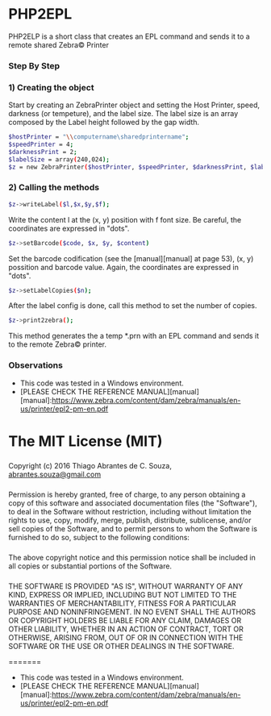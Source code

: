 # PHP2EPL

PHP2ELP is a short class that creates an EPL command and sends it to a remote shared Zebra© Printer

### Step By Step

### 1) Creating the object
Start by creating an ZebraPrinter object and setting the Host Printer,
speed, darkness (or tempeture), and the label size. The label size is an array composed by the Label height followed by the gap
width.

```sh
$hostPrinter = "\\computername\sharedprintername";
$speedPrinter = 4;
$darknessPrint = 2;
$labelSize = array(240,024);
$z = new ZebraPrinter($hostPrinter, $speedPrinter, $darknessPrint, $labelSize);
```

### 2) Calling the methods
```sh
$z->writeLabel($l,$x,$y,$f);
```
Write the content l at the (x, y) position with f font size. Be careful, the coordinates are expressed in "dots".

```sh
$z->setBarcode($code, $x, $y, $content)
```
Set the barcode codification (see the [manual][manual] at page 53), (x, y) possition and barcode value. Again, the coordinates are expressed in "dots".

```sh
$z->setLabelCopies($n);
```
After the label config is done, call this method to set the number of copies.  

```sh
$z->print2zebra();
```
This method generates the a temp *.prn with an EPL command and sends it to the remote Zebra© printer.


### Observations 


 - This code was tested in a Windows environment.
 - [PLEASE CHECK THE REFERENCE MANUAL][manual]
 [manual]:https://www.zebra.com/content/dam/zebra/manuals/en-us/printer/epl2-pm-en.pdf

 ###
 
 
# The MIT License (MIT)
###
Copyright (c) 2016  Thiago Abrantes de C. Souza, <abrantes.souza@gmail.com>
###
Permission is hereby granted, free of charge, to any person obtaining a copy of
this software and associated documentation files (the "Software"), to deal in
the Software without restriction, including without limitation the rights to
use, copy, modify, merge, publish, distribute, sublicense, and/or sell copies of
the Software, and to permit persons to whom the Software is furnished to do so,
subject to the following conditions:
###
The above copyright notice and this permission notice shall be included in all
copies or substantial portions of the Software.
###
THE SOFTWARE IS PROVIDED "AS IS", WITHOUT WARRANTY OF ANY KIND, EXPRESS OR
IMPLIED, INCLUDING BUT NOT LIMITED TO THE WARRANTIES OF MERCHANTABILITY, FITNESS
FOR A PARTICULAR PURPOSE AND NONINFRINGEMENT. IN NO EVENT SHALL THE AUTHORS OR
COPYRIGHT HOLDERS BE LIABLE FOR ANY CLAIM, DAMAGES OR OTHER LIABILITY, WHETHER
IN AN ACTION OF CONTRACT, TORT OR OTHERWISE, ARISING FROM, OUT OF OR IN
CONNECTION WITH THE SOFTWARE OR THE USE OR OTHER DEALINGS IN THE SOFTWARE.

        
          
=======
 - This code was tested in a Windows environment.
 - [PLEASE CHECK THE REFERENCE MANUAL][manual]
 [manual]:https://www.zebra.com/content/dam/zebra/manuals/en-us/printer/epl2-pm-en.pdf

